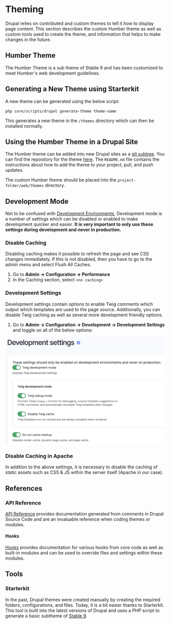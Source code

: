 # Theming

Drupal relies on contributed and custom themes to tell it how to display page content. This section describes the custom Humber theme as well as custom tools used to create the theme, and information that helps to make changes in the future. 

## Humber Theme

The Humber Theme is a sub theme of Stable 9 and has been customized to meet Humber's web development guidelines. 

## Generating a New Theme using Starterkit

A new theme can be generated using the below script:

```
php core/scripts/drupal generate-theme theme-name
```

This generates a new theme in the `/themes` directory which can then be installed normally. 

## Using the Humber Theme in a Drupal Site

The Humber theme can be added into new Drupal sites as a [git subtree](developer-tools.md#git-subtree). You can find the repository for the theme [here](https://github.com/Humber-ITS/humber). The `README.md` file contains the instructions about how to add the theme to your project, pull, and push updates. 

The custom Humber theme should be placed into the `project-folder/web/themes` directory. 

## Development Mode

Not to be confused with [Development Environments](development-environments.md), Development mode is a number of settings which can be disabled or enabled to make development quicker and easier. **It is very important to only use these settings during development and never in production.** 

### Disable Caching

Disabling caching makes it possible to refresh the page and see CSS changes immediately. If this is not disabled, then you have to go to the admin menu and select Flush All Caches.

1. Go to **Admin -> Configuration -> Performance**
1. In the Caching section, select `<no caching>`

### Development Settings

Development settings contain options to enable Twig comments which output which templates are used to the page source. Additionally, you can disable Twig caching as well as several more development friendly options. 

1. Go to **Admin -> Configuration -> Development -> Development Settings** and toggle on all of the below options: 

![development-settings](assets/theming/development-settings.png)

### Disable Caching in Apache

In addition to the above settings, it is necessary to disable the caching of static assets such as CSS & JS within the server itself (Apache in our case).

## References

### API Reference

[API Reference](https://api.drupal.org/api/drupal/10) provides documentation generated from comments in Drupal Source Code and are an invaluable reference when coding themes or modules. 

#### Hooks

[Hooks](https://api.drupal.org/api/drupal/core%21core.api.php/group/hooks/10) provides documentation for various hooks from core code as well as built-in modules and can be used to override files and settings within these modules. 


## Tools

### Starterkit

In the past, Drupal themes were created manually by creating the required folders, configurations, and files. Today, it is a bit easier thanks to Starterkit. This tool is built into the latest versions of Drupal and uses a PHP script to generate a basic subtheme of [Stable 9](glossary.md#stable-9). 
